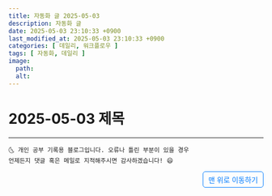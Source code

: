 ```yaml
---
title: 자동화 글 2025-05-03
description: 자동화 글
date: 2025-05-03 23:10:33 +0900
last_modified_at: 2025-05-03 23:10:33 +0900
categories: [ 데일리, 워크플로우 ]
tags: [ 자동화, 데일리 ]
image:
  path: 
  alt: 
---
```



# 2025-05-03 제목


***
    🌜 개인 공부 기록용 블로그입니다. 오류나 틀린 부분이 있을 경우 
    언제든지 댓글 혹은 메일로 지적해주시면 감사하겠습니다! 😄


<a href="#" style="display: inline-block; padding: 5px 10px; color: #007bff; text-decoration: none; border: 0.5px solid #007bff; border-radius: 5px; float: right;">맨 위로 이동하기</a>